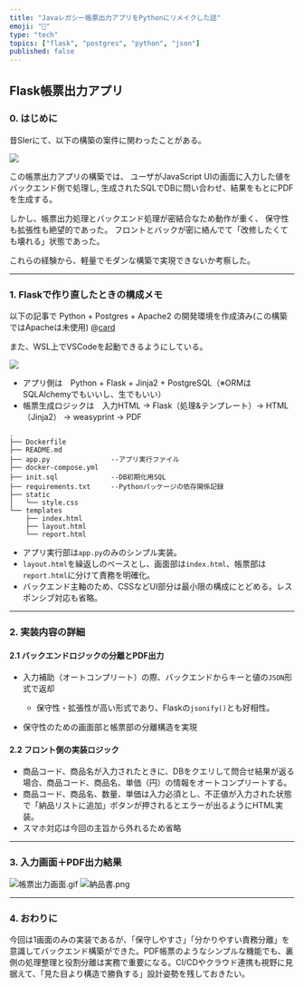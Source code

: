 ```yaml
---
title: "Javaレガシー帳票出力アプリをPythonにリメイクした話"
emoji: "📄"
type: "tech"
topics: ["flask", "postgres", "python", "json"]
published: false
---
```


## Flask帳票出力アプリ

### 0. はじめに

昔SIerにて、以下の構築の案件に関わったことがある。

![](https://storage.googleapis.com/zenn-user-upload/5ed119463edb-20250722.png)

この帳票出力アプリの構築では、
ユーザがJavaScript UIの画面に入力した値をバックエンド側で処理し,
生成されたSQLでDBに問い合わせ、結果をもとにPDFを生成する。

しかし、帳票出力処理とバックエンド処理が密結合なため動作が重く、
保守性も拡張性も絶望的であった。
フロントとバックが密に絡んでて「改修したくても壊れる」状態であった。

これらの経験から、軽量でモダンな構築で実現できないか考察した。

---

### 1. Flaskで作り直したときの構成メモ

以下の記事で Python + Postgres + Apache2 の開発環境を作成済み(この構築ではApacheは未使用)
@[card](https://zenn.dev/nickelth/articles/ubuntuenvsetup)

また、WSL上でVSCodeを起動できるようにしている。

![](https://storage.googleapis.com/zenn-user-upload/7a496e42cdd7-20250724.png)
- アプリ側は　Python + Flask + Jinja2 + PostgreSQL（※ORMはSQLAlchemyでもいいし、生でもいい）
- 帳票生成ロジックは　入力HTML → Flask（処理&テンプレート）→ HTML（Jinja2） → weasyprint → PDF

``` markdown:ディレクトリ構成
.
├── Dockerfile
├── README.md
├── app.py               --アプリ実行ファイル
├── docker-compose.yml
├── init.sql             --DB初期化用SQL
├── requirements.txt     --Pythonパッケージの依存関係記録
├── static               
│   └── style.css
└── templates
    ├── index.html
    ├── layout.html
    └── report.html
```
- アプリ実行部は`app.py`のみのシンプル実装。
- `layout.html`を繰返しのベースとし、画面部は`index.html`、帳票部は`report.html`に分けて責務を明確化。
- バックエンド主軸のため、CSSなどUI部分は最小限の構成にとどめる。レスポンシブ対応も省略。

---

### 2. 実装内容の詳細

#### 2.1 バックエンドロジックの分離とPDF出力

- 入力補助（オートコンプリート）の際、バックエンドからキーと値の`JSON`形式で返却
  - 保守性・拡張性が高い形式であり、Flaskの`jsonify()`とも好相性。

- 保守性のための画面部と帳票部の分離構造を実現


#### 2.2 フロント側の実装ロジック

- 商品コード、商品名が入力されたときに、DBをクエリして問合せ結果が返る場合、商品コード、商品名、単価（円）の情報をオートコンプリートする。
- 商品コード、商品名、数量、単価は入力必須とし、不正値が入力された状態で「納品リストに追加」ボタンが押されるとエラーが出るようにHTML実装。
- スマホ対応は今回の主旨から外れるため省略

---

### 3. 入力画面＋PDF出力結果

![帳票出力画面.gif](https://storage.googleapis.com/zenn-user-upload/9d9814f572f3-20250724.gif)
![納品書.png](https://storage.googleapis.com/zenn-user-upload/e0d08375a742-20250724.png)


---

### 4. おわりに

今回は1画面のみの実装であるが、「保守しやすさ」「分かりやすい責務分離」を意識してバックエンド構築ができた。PDF帳票のようなシンプルな機能でも、裏側の処理整理と役割分離は実務で重要になる。CI/CDやクラウド連携も視野に見据えて、「見た目より構造で勝負する」設計姿勢を残しておきたい。